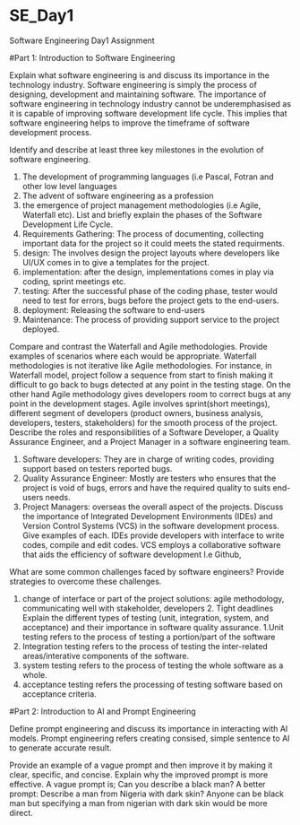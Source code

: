 # SE_Day1
Software Engineering Day1 Assignment

#Part 1: Introduction to Software Engineering

Explain what software engineering is and discuss its importance in the technology industry.
Software engineering is simply the process of designing, development and maintaining software. The importance of software engineering in technology industry cannot be underemphasised as it is capable of improving software development life cycle. This implies that software engineering helps to improve the timeframe of software development process.

Identify and describe at least three key milestones in the evolution of software engineering.
1. The development of programming languages (i.e Pascal, Fotran and other low level languages
2. The advent of software engineering as a profession
3. the emergence of  project management methodologies (i.e Agile, Waterfall etc).
List and briefly explain the phases of the Software Development Life Cycle.
1. Requirements Gathering: The process of documenting, collecting important data for the project so it could meets the stated requirments.
2. design: The involves design the project layouts where developers like UI/UX comes in to give a templates for the project.
3. implementation: after the design, implementations comes in play via coding, sprint meetings etc.
4. testing: After the successful phase of the coding phase, tester would need to test for errors, bugs before the project gets to the end-users.
5. deployment: Releasing the software to end-users
6. Maintenance: The process of providing support service to the project deployed.

Compare and contrast the Waterfall and Agile methodologies. Provide examples of scenarios where each would be appropriate.
Waterfall methodologies is not iterative like Agile methodologies. For instance, in Waterfall model, project follow a sequence from start to finish making it difficult to go back to bugs detected at any point in the testing stage. On the other hand Agile methodology gives developers room to correct bugs at any point in the development stages. Agile involves sprint(short meetings), different segment of developers (product owners, business analysis, developers, testers, stakeholders) for the smooth process of the project.
Describe the roles and responsibilities of a Software Developer, a Quality Assurance Engineer, and a Project Manager in a software engineering team.
1. Software developers: They are in charge of writing codes, providing support based on testers reported bugs.
2. Quality Assurance Engineer: Mostly are testers who ensures that the project is void of bugs, errors and have the required quality to suits end-users needs.
3. Project Managers: overseas the overall aspect of the projects.
Discuss the importance of Integrated Development Environments (IDEs) and Version Control Systems (VCS) in the software development process. Give examples of each.
IDEs provide developers with interface to write codes, compile and edit codes. VCS employs a collaborative software that aids the efficiency of software development I.e Github, 

What are some common challenges faced by software engineers? Provide strategies to overcome these challenges.

1. change of interface or part of the project
   solutions: agile methodology, communicating well with stakeholder, developers
   2. Tight deadlines
Explain the different types of testing (unit, integration, system, and acceptance) and their importance in software quality assurance.
1.Unit testing refers to the process of testing a portion/part of the software
2. Integration testing refers to the process of testing the inter-related areas/interative components of the software.
3. system testing refers to the process of testing the whole software as a whole.
4. acceptance testing refers the processing of testing software based on acceptance criteria.

#Part 2: Introduction to AI and Prompt Engineering


Define prompt engineering and discuss its importance in interacting with AI models.
Prompt engineering refers creating consised, simple sentence to AI to generate accurate result.

Provide an example of a vague prompt and then improve it by making it clear, specific, and concise. Explain why the improved prompt is more effective.
A vague prompt is; Can you describe a black man?
A better prompt: Describe a man from Nigeria with dark skin?
Anyone can be black man but specifying a man from nigerian with dark skin would be more direct.
